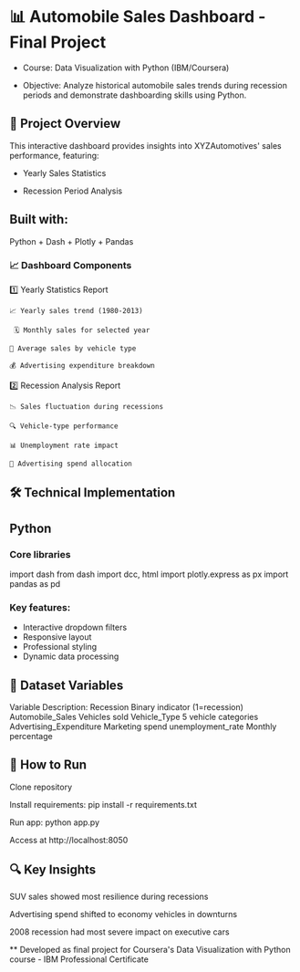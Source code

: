# 📊 Automobile Sales Dashboard - Final Project

* Course: Data Visualization with Python (IBM/Coursera)

* Objective: Analyze historical automobile sales trends during recession periods and demonstrate dashboarding skills using Python.


## 🚀 Project Overview

This interactive dashboard provides insights into XYZAutomotives' sales performance, featuring:

- Yearly Sales Statistics

- Recession Period Analysis
  

## Built with:

Python + Dash + Plotly + Pandas


### 📈 Dashboard Components

1️⃣ Yearly Statistics Report

    📈 Yearly sales trend (1980-2013)

     🗓️ Monthly sales for selected year

    🚗 Average sales by vehicle type

    💰 Advertising expenditure breakdown

2️⃣ Recession Analysis Report

    📉 Sales fluctuation during recessions

    🔍 Vehicle-type performance

    📊 Unemployment rate impact

    💸 Advertising spend allocation


## 🛠️ Technical Implementation

## Python

### Core libraries
import dash
from dash import dcc, html
import plotly.express as px
import pandas as pd

### Key features:
 - Interactive dropdown filters
 - Responsive layout
 - Professional styling
 - Dynamic data processing
   
## 📂 Dataset Variables

Variable	Description:
Recession	Binary indicator (1=recession)
Automobile_Sales	Vehicles sold
Vehicle_Type	5 vehicle categories
Advertising_Expenditure	Marketing spend
unemployment_rate	Monthly percentage

## 🚦 How to Run

Clone repository

Install requirements: pip install -r requirements.txt

Run app: python app.py

Access at http://localhost:8050


## 🔍 Key Insights

SUV sales showed most resilience during recessions

Advertising spend shifted to economy vehicles in downturns

2008 recession had most severe impact on executive cars


** Developed as final project for Coursera's Data Visualization with Python course - IBM Professional Certificate
